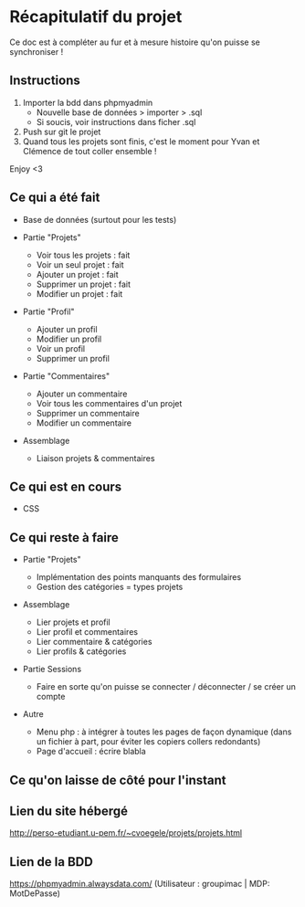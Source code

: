 # Récapitulatif du projet 
Ce doc est à compléter au fur et à mesure histoire qu'on puisse se synchroniser ! 


## Instructions 
1. Importer la bdd dans phpmyadmin 
    - Nouvelle base de données > importer > .sql 
    - Si soucis, voir instructions dans ficher .sql
2. Push sur git le projet 
3. Quand tous les projets sont finis, c'est le moment pour Yvan et Clémence de tout coller ensemble ! 

Enjoy <3


## Ce qui a été fait 
- Base de données (surtout pour les tests)
- Partie "Projets" 
    - Voir tous les projets : fait 
    - Voir un seul projet : fait 
    - Ajouter un projet : fait 
    - Supprimer un projet : fait 
    - Modifier un projet : fait 

- Partie "Profil"
    - Ajouter un profil
    - Modifier un profil 
    - Voir un profil 
    - Supprimer un profil 

- Partie "Commentaires"
    - Ajouter un commentaire 
    - Voir tous les commentaires d'un projet 
    - Supprimer un commentaire 
    - Modifier un commentaire

- Assemblage
    - Liaison projets & commentaires 

## Ce qui est en cours
- CSS

## Ce qui reste à faire 
- Partie "Projets"
    - Implémentation des points manquants des formulaires
    - Gestion des catégories = types projets 

- Assemblage 
    - Lier projets et profil 
    - Lier profil et commentaires 
    - Lier commentaire & catégories 
    - Lier profils & catégories 

- Partie Sessions 
    - Faire en sorte qu'on puisse se connecter / déconnecter / se créer un compte

- Autre 
    - Menu php : à intégrer à toutes les pages de façon dynamique (dans un fichier à part, pour éviter les copiers collers redondants)
    - Page d'accueil : écrire blabla 

## Ce qu'on laisse de côté pour l'instant

## Lien du site hébergé
http://perso-etudiant.u-pem.fr/~cvoegele/projets/projets.html

## Lien de la BDD
https://phpmyadmin.alwaysdata.com/ (Utilisateur : groupimac | MDP: MotDePasse)